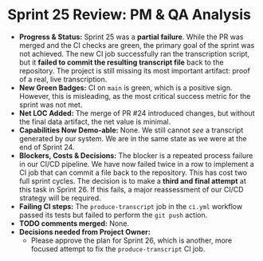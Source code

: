 # Sprint 25 Review: PM & QA Analysis

*   **Progress & Status:** Sprint 25 was a **partial failure**. While the PR was merged and the CI checks are green, the primary goal of the sprint was not achieved. The new CI job successfully ran the transcription script, but it **failed to commit the resulting transcript file** back to the repository. The project is still missing its most important artifact: proof of a real, live transcription.
*   **New Green Badges:** CI on `main` is green, which is a positive sign. However, this is misleading, as the most critical success metric for the sprint was not met.
*   **Net LOC Added:** The merge of PR #24 introduced changes, but without the final data artifact, the net value is minimal.
*   **Capabilities Now Demo-able:** None. We still cannot *see* a transcript generated by our system. We are in the same state as we were at the end of Sprint 24.
*   **Blockers, Costs & Decisions:** The blocker is a repeated process failure in our CI/CD pipeline. We have now failed twice in a row to implement a CI job that can commit a file back to the repository. This has cost two full sprint cycles. The decision is to make a **third and final attempt** at this task in Sprint 26. If this fails, a major reassessment of our CI/CD strategy will be required.
*   **Failing CI steps:** The `produce-transcript` job in the `ci.yml` workflow passed its tests but failed to perform the `git push` action.
*   **TODO comments merged:** None.
*   **Decisions needed from Project Owner:**
    *   Please approve the plan for Sprint 26, which is another, more focused attempt to fix the `produce-transcript` CI job. 